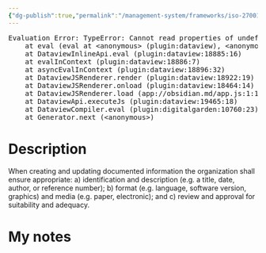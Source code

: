 ```yaml
---
{"dg-publish":true,"permalink":"/management-system/frameworks/iso-27001-2022/iso-27001-2022-7-5-2/","tags":["requirement"],"noteIcon":"1"}
---
```



<pre class="dataview dataview-error">Evaluation Error: TypeError: Cannot read properties of undefined (reading 'file')
    at eval (eval at &lt;anonymous&gt; (plugin:dataview), &lt;anonymous&gt;:3:24)
    at DataviewInlineApi.eval (plugin:dataview:18885:16)
    at evalInContext (plugin:dataview:18886:7)
    at asyncEvalInContext (plugin:dataview:18896:32)
    at DataviewJSRenderer.render (plugin:dataview:18922:19)
    at DataviewJSRenderer.onload (plugin:dataview:18464:14)
    at DataviewJSRenderer.load (app://obsidian.md/app.js:1:1214378)
    at DataviewApi.executeJs (plugin:dataview:19465:18)
    at DataviewCompiler.eval (plugin:digitalgarden:10760:23)
    at Generator.next (&lt;anonymous&gt;)</pre>

# Description

When creating and updating documented information the organization shall ensure appropriate: a) identification and description (e.g. a title, date, author, or reference number);
 b) format (e.g. language, software version, graphics) and media (e.g. paper, electronic); and
 c) review and approval for suitability and adequacy.

# My notes
